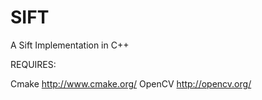 SIFT
====

A Sift Implementation in C++


REQUIRES:

Cmake   http://www.cmake.org/
OpenCV  http://opencv.org/
